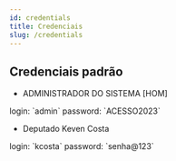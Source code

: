 ```yaml
---
id: credentials
title: Credenciais
slug: /credentials
---
```


## Credenciais padrão

- ADMINISTRADOR DO SISTEMA [HOM]

<p style={{display: 'flex', width: 'fit-content', marginLeft: '1rem', padding: '1rem', borderRadius: '5px', flexDirection: 'column', border: '1px solid yellow'}}>
    <span>login: `admin`</span>
    <span>password: `ACESSO2023`</span>
</p>

- Deputado Keven Costa

<p style={{display: 'flex', width: 'fit-content', marginLeft: '1rem', padding: '1rem', borderRadius: '5px', flexDirection: 'column', border: '1px solid yellow'}}>
    <span>login: `kcosta`</span>
    <span>password: `senha@123`</span>
</p>
